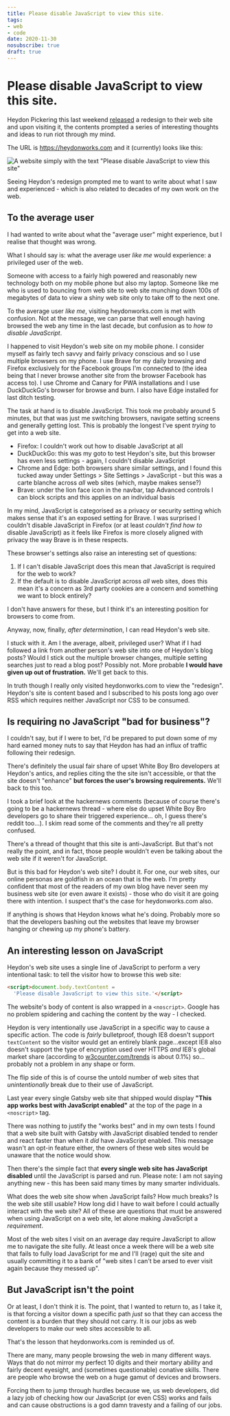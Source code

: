 ```yaml
---
title: Please disable JavaScript to view this site.
tags:
- web
- code
date: 2020-11-30
nosubscribe: true
draft: true
---
```


# Please disable JavaScript to view this site.

Heydon Pickering this last weekend [released](https://twitter.com/heydonworks/status/1332620108129312768) a redesign to their web site and upon visiting it, the contents prompted a series of interesting thoughts and ideas to run riot through my mind.

The URL is https://heydonworks.com and it (currently) looks like this:

![A website simply with the text "Please disable JavaScript to view this site"](/images/heydonworks.png)

<!--more-->


Seeing Heydon's redesign prompted me to want to write about what I saw and experienced - which is also related to decades of my own work on the web.

## To the average user

I had wanted to write about what the "average user" might experience, but I realise that thought was wrong.

What I should say is: what the average user _like me_ would experience: a privileged user of the web.

Someone with access to a fairly high powered and reasonably new technology both on my mobile phone but also my laptop. Someone like me who is used to bouncing from web site to web site munching down 100s of megabytes of data to view a shiny web site only to take off to the next one.

To the average user _like me_, visiting heydonworks.com is met with confusion. Not at the message, we can parse that well enough having browsed the web any time in the last decade, but confusion as to _how to disable JavaScript_.

I happened to visit Heydon's web site on my mobile phone. I consider myself as fairly tech savvy and fairly privacy conscious and so I use multiple browsers on my phone. I use Brave for my daily browsing and Firefox exclusively for the Facebook groups I'm connected to (the idea being that I never browse another site from the browser Facebook has access to). I use Chrome and Canary for PWA installations and I use DuckDuckGo's browser for browse and burn. I also have Edge installed for last ditch testing.

The task at hand is to disable JavaScript. This took me probably around 5 minutes, but that was just me switching browsers, navigate setting screens and generally getting lost. This is probably the longest I've spent _trying_ to get into a web site.

- Firefox: I couldn't work out how to disable JavaScript at all
- DuckDuckGo: this was my goto to test Heydon's site, but this browser has even less settings - again, I couldn't disable JavaScript
- Chrome and Edge: both browsers share similar settings, and I found this tucked away under Settings > Site Settings > JavaScript - but this was a carte blanche across _all_ web sites (which, maybe makes sense?)
- Brave: under the lion face icon in the navbar, tap Advanced controls I can block scripts and this applies on an individual basis

In my mind, JavaScript is categorised as a privacy or security setting which makes sense that it's an exposed setting for Brave. I was surprised I couldn't disable JavaScript in Firefox (or at least _couldn't find how to_ disable JavaScript) as it feels like Firefox is more closely aligned with privacy the way Brave is in these respects.

These browser's settings also raise an interesting set of questions:

1. If I can't disable JavaScript does this mean that JavaScript is required for the web to work?
2. If the default is to disable JavaScript across _all_ web sites, does this mean it's a concern as 3rd party cookies are a concern and something we want to block entirely?

I don't have answers for these, but I think it's an interesting position for browsers to come from.

Anyway, now, finally, _after determination_, I can read Heydon's web site.

I stuck with it. Am I the average, albeit, privileged user? What if I had followed a link from another person's web site into one of Heydon's blog posts? Would I stick out the multiple browser changes, multiple setting searches just to read a blog post? Possibly not. More probable **I would have given up out of frustration.** We'll get back to this.

In truth though I really only visited heydonworks.com to view the "redesign". Heydon's site is content based and I subscribed to his posts long ago over RSS which requires neither JavaScript nor CSS to be consumed.

## Is requiring no JavaScript "bad for business"?

I couldn't say, but if I were to bet, I'd be prepared to put down some of my hard earned money nuts to say that Heydon has had an influx of traffic following their redesign.

There's definitely the usual fair share of upset White Boy Bro developers at Heydon's antics, and replies citing the the site isn't accessible, or that the site doesn't "enhance" **but forces the user's browsing requirements.** We'll back to this too.

I took a brief look at the hackernews comments (because of course there's going to be a hackernews thread - where else do upset White Boy Bro developers go to share their triggered experience… oh, I guess there's reddit too…). I skim read some of the comments and they're all pretty confused.

There's a thread of thought that this site is anti-JavaScript. But that's not really the point, and in fact, those people wouldn't even be talking about the web site if it weren't for JavaScript.

But is this bad for Heydon's web site? I doubt it. For one, our web sites, our online personas are goldfish in an ocean that is the web. I'm pretty confident that most of the readers of my own blog have never seen my business web site (or even aware it exists) - those who do visit it are going there with intention. I suspect that's the case for heydonworks.com also.

If anything is shows that Heydon knows what he's doing. Probably more so that the developers bashing out the websites that leave my browser hanging or chewing up my phone's battery.

## An interesting lesson on JavaScript

Heydon's web site uses a single line of JavaScript to perform a very intentional task: to tell the visitor how to browse this web site:

```html
<script>document.body.textContent =
  'Please disable JavaScript to view this site.'</script>
```

The website's body of content is also wrapped in a `<noscript>`. Google has no problem spidering and caching the content by the way - I checked.

Heydon is very intentionally use JavaScript in a specific way to cause a specific action. The code is _fairly_ bulletproof, though IE8 doesn't support `textContent` so the visitor would get an entirely blank page…except IE8 also doesn't support the type of encryption used over HTTPS _and_ IE8's global market share (according to [w3counter.com/trends](https://www.w3counter.com/trends) is about 0.1%) so…probably not a problem in any shape or form.

The flip side of this is of course the untold number of web sites that *unintentionally* break due to their use of JavaScript.

Last year every single Gatsby web site that shipped would display **"This app works best with JavaScript enabled"** at the top of the page in a `<noscript>` tag.

There was nothing to justify the "works best" and in my own tests I found that a web site built with Gatsby with JavaScript disabled tended to render and react faster than when it _did_ have JavaScript enabled. This message wasn't an opt-in feature either, the owners of these web sites would be unaware that the notice would show.

Then there's the simple fact that **every single web site has JavaScript disabled** until the JavaScript is parsed and run. Please note: I am not saying anything new - this has been said many times by many smarter individuals.

What does the web site show when JavaScript fails? How much breaks? Is the web site still usable? How long did I have to wait before I could actually interact with the web site? All of these are questions that must be answered when using JavaScript on a web site, let alone making JavaScript a _requirement_.

Most of the web sites I visit on an average day require JavaScript to allow me to navigate the site fully. At least once a week there will be a web site that fails to fully load JavaScript for me and I'll (rage) quit the site and usually committing it to a bank of "web sites I can't be arsed to ever visit again because they messed up".

## But JavaScript isn't the point

Or at least, I don't think it is. The point, that I wanted to return to, as I take it, is that forcing a visitor down a specific path _just_ so that they can access the content is a burden that they should not carry. It is our jobs as web developers to make our web sites accessible to all.

That's the lesson that heydonworks.com is reminded us of.

There are many, many people browsing the web in many different ways. Ways that do not mirror my perfect 10 digits and their mortary ability and fairly decent eyesight, and (sometimes questionable) conative skills. There are people who browse the web on a huge gamut of devices and browsers.

Forcing them to jump through hurdles because we, us web developers, did a lazy job of checking how our JavaScript (or even CSS) works and fails and can cause obstructions is a god damn travesty and a failing of our jobs.

